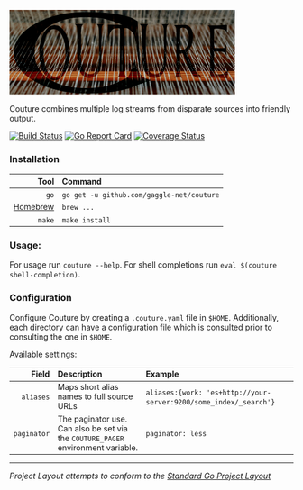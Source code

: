![Couture](docs/couture.png)

Couture combines multiple log streams from disparate sources into friendly output.

[comment]: <> (TODO example output - uses asciinema)

[comment]: <> (TODO working badges)
[![Build Status](https://travis-ci.org/gaggle-net/couture.svg?branch=master)]()
[![Go Report Card](https://goreportcard.com/badge/github.com/gaggle-net/couture)]()
[![Coverage Status](https://coveralls.io/repos/github/gaggle-net/couture/badge.svg?branch=master)]()

### Installation

| Tool | Command | 
| ---: | :------ |
| `go`                          | `go get -u github.com/gaggle-net/couture` |
| [Homebrew](https://brew.sh/)  | `brew ...` |
| `make`                        | `make install` |

### Usage:

For usage run `couture --help`. For shell completions run `eval $(couture shell-completion)`.

### Configuration

Configure Couture by creating a `.couture.yaml` file in `$HOME`. Additionally, each directory can have a configuration
file which is consulted prior to consulting the one in `$HOME`.

Available settings:

| Field | Description | Example |
| ----: | :---------- | :------ |
| `aliases` | Maps short alias names to full source URLs | `aliases:{work: 'es+http://your-server:9200/some_index/_search'}` |
| `paginator` | The paginator use. Can also be set via the `COUTURE_PAGER` environment variable. | `paginator: less` |

---

_Project Layout attempts to conform to the
[Standard Go Project Layout](https://github.com/golang-standards/project-layout)_
